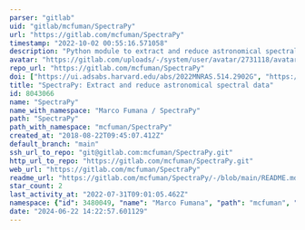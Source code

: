 ```yaml
---
parser: "gitlab"
uid: "gitlab/mcfuman/SpectraPy"
url: "https://gitlab.com/mcfuman/SpectraPy"
timestamp: "2022-10-02 00:55:16.571058"
description: "Python module to extract and reduce astronomical spectral data"
avatar: "https://gitlab.com/uploads/-/system/user/avatar/2731118/avatar.png"
repo_url: "https://gitlab.com/mcfuman/SpectraPy"
doi: ["https://ui.adsabs.harvard.edu/abs/2022MNRAS.514.2902G", "https://ui.adsabs.harvard.edu/abs/2022ascl.soft09017F/abstract"]
title: "SpectraPy: Extract and reduce astronomical spectral data"
id: 8043066
name: "SpectraPy"
name_with_namespace: "Marco Fumana / SpectraPy"
path: "SpectraPy"
path_with_namespace: "mcfuman/SpectraPy"
created_at: "2018-08-22T09:45:07.412Z"
default_branch: "main"
ssh_url_to_repo: "git@gitlab.com:mcfuman/SpectraPy.git"
http_url_to_repo: "https://gitlab.com/mcfuman/SpectraPy.git"
web_url: "https://gitlab.com/mcfuman/SpectraPy"
readme_url: "https://gitlab.com/mcfuman/SpectraPy/-/blob/main/README.md"
star_count: 2
last_activity_at: "2022-07-31T09:01:05.462Z"
namespace: {"id": 3480049, "name": "Marco Fumana", "path": "mcfuman", "kind": "user", "full_path": "mcfuman", "parent_id": null, "avatar_url": "/uploads/-/system/user/avatar/2731118/avatar.png", "web_url": "https://gitlab.com/mcfuman"}
date: "2024-06-22 14:22:57.601129"
---
```

